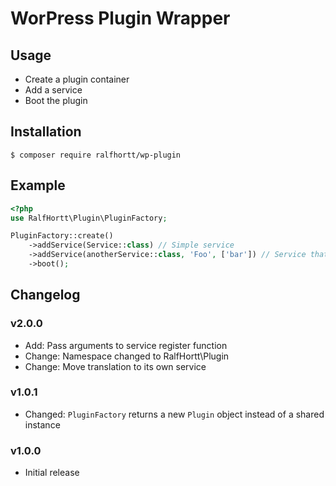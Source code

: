 # WorPress Plugin Wrapper

## Usage

- Create a plugin container
- Add a service
- Boot the plugin

## Installation

`$ composer require ralfhortt/wp-plugin`

## Example

```php
<?php
use RalfHortt\Plugin\PluginFactory;

PluginFactory::create()
    ->addService(Service::class) // Simple service
    ->addService(anotherService::class, 'Foo', ['bar']) // Service that passes args to his register method
    ->boot();
```

## Changelog

### v2.0.0

- Add: Pass arguments to service register function
- Change: Namespace changed to RalfHortt\Plugin
- Change: Move translation to its own service

### v1.0.1

- Changed: `PluginFactory` returns a new `Plugin` object instead of a shared instance

### v1.0.0

- Initial release
